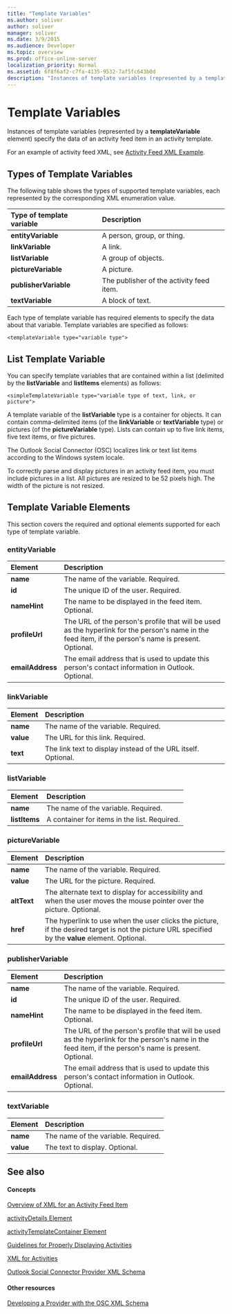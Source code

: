 ```yaml
---
title: "Template Variables"
ms.author: soliver
author: soliver
manager: soliver
ms.date: 3/9/2015
ms.audience: Developer
ms.topic: overview
ms.prod: office-online-server
localization_priority: Normal
ms.assetid: 6f8f6af2-c7fa-4135-9532-7af5fc643b0d
description: "Instances of template variables (represented by a templateVariable element) specify the data of an activity feed item in an activity template."
---
```


# Template Variables

Instances of template variables (represented by a **templateVariable** element) specify the data of an activity feed item in an activity template. 
  
For an example of activity feed XML, see [Activity Feed XML Example](activity-feed-xml-example.md).
  
## Types of Template Variables

The following table shows the types of supported template variables, each represented by the corresponding XML enumeration value.
  
|**Type of template variable**|**Description**|
|:-----|:-----|
|**entityVariable** <br/> |A person, group, or thing.  <br/> |
|**linkVariable** <br/> |A link.  <br/> |
|**listVariable** <br/> |A group of objects.  <br/> |
|**pictureVariable** <br/> |A picture.  <br/> |
|**publisherVariable** <br/> |The publisher of the activity feed item.  <br/> |
|**textVariable** <br/> |A block of text.  <br/> |
   
Each type of template variable has required elements to specify the data about that variable. Template variables are specified as follows:
  
 `<templateVariable type="variable type">`
  
## List Template Variable

You can specify template variables that are contained within a list (delimited by the **listVariable** and **listItems** elements) as follows: 
  
 `<simpleTemplateVariable type="variable type of text, link, or picture">`
  
A template variable of the **listVariable** type is a container for objects. It can contain comma-delimited items (of the **linkVariable** or **textVariable** type) or pictures (of the **pictureVariable** type). Lists can contain up to five link items, five text items, or five pictures. 
  
The Outlook Social Connector (OSC) localizes link or text list items according to the Windows system locale.
  
To correctly parse and display pictures in an activity feed item, you must include pictures in a list. All pictures are resized to be 52 pixels high. The width of the picture is not resized.
  
## Template Variable Elements

This section covers the required and optional elements supported for each type of template variable.
  
### entityVariable

|**Element**|**Description**|
|:-----|:-----|
|**name** <br/> |The name of the variable. Required.  <br/> |
|**id** <br/> |The unique ID of the user. Required.  <br/> |
|**nameHint** <br/> |The name to be displayed in the feed item. Optional.  <br/> |
|**profileUrl** <br/> |The URL of the person's profile that will be used as the hyperlink for the person's name in the feed item, if the person's name is present. Optional.  <br/> |
|**emailAddress** <br/> |The email address that is used to update this person's contact information in Outlook. Optional.  <br/> |
   
### linkVariable

|**Element**|**Description**|
|:-----|:-----|
|**name** <br/> |The name of the variable. Required.  <br/> |
|**value** <br/> |The URL for this link. Required.  <br/> |
|**text** <br/> |The link text to display instead of the URL itself. Optional.  <br/> |
   
### listVariable

|**Element**|**Description**|
|:-----|:-----|
|**name** <br/> |The name of the variable. Required.  <br/> |
|**listItems** <br/> |A container for items in the list. Required.  <br/> |
   
### pictureVariable

|**Element**|**Description**|
|:-----|:-----|
|**name** <br/> |The name of the variable. Required.  <br/> |
|**value** <br/> |The URL for the picture. Required.  <br/> |
|**altText** <br/> |The alternate text to display for accessibility and when the user moves the mouse pointer over the picture. Optional.  <br/> |
|**href** <br/> |The hyperlink to use when the user clicks the picture, if the desired target is not the picture URL specified by the **value** element. Optional.  <br/> |
   
### publisherVariable

|**Element**|**Description**|
|:-----|:-----|
|**name** <br/> |The name of the variable. Required.  <br/> |
|**id** <br/> |The unique ID of the user. Required.  <br/> |
|**nameHint** <br/> |The name to be displayed in the feed item. Optional.  <br/> |
|**profileUrl** <br/> |The URL of the person's profile that will be used as the hyperlink for the person's name in the feed item, if the person's name is present. Optional.  <br/> |
|**emailAddress** <br/> |The email address that is used to update this person's contact information in Outlook. Optional.  <br/> |
   
### textVariable

|**Element**|**Description**|
|:-----|:-----|
|**name** <br/> |The name of the variable. Required.  <br/> |
|**value** <br/> |The text to display. Optional.  <br/> |
   
## See also

#### Concepts

[Overview of XML for an Activity Feed Item](overview-of-xml-for-an-activity-feed-item.md)
  
[activityDetails Element](activitydetails-element.md)
  
[activityTemplateContainer Element](activitytemplatecontainer-element.md)
  
[Guidelines for Properly Displaying Activities](guidelines-for-properly-displaying-activities.md)
  
[XML for Activities](xml-for-activities.md)
  
[Outlook Social Connector Provider XML Schema](outlook-social-connector-provider-xml-schema.md)
#### Other resources

[Developing a Provider with the OSC XML Schema](developing-a-provider-with-the-osc-xml-schema.md)

